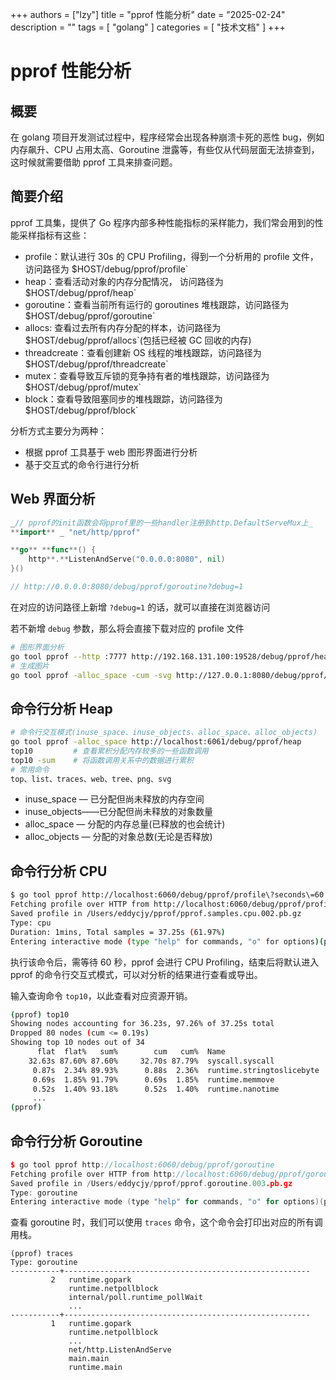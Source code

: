 +++
authors = ["lzy"]
title = "pprof 性能分析"
date = "2025-02-24"
description = ""
tags = [
    "golang"
]
categories = [
    "技术文档"
]
+++

# pprof 性能分析

## 概要

在 golang 项目开发测试过程中，程序经常会出现各种崩溃卡死的恶性 bug，例如内存飙升、CPU 占用太高、Goroutine 泄露等，有些仅从代码层面无法排查到，这时候就需要借助 pprof 工具来排查问题。

## 简要介绍

pprof 工具集，提供了 Go 程序内部多种性能指标的采样能力，我们常会用到的性能采样指标有这些：

- profile：默认进行 30s 的 CPU Profiling，得到一个分析用的 profile 文件，访问路径为 $HOST/debug/pprof/profile`
- heap：查看活动对象的内存分配情况， 访问路径为 $HOST/debug/pprof/heap`
- goroutine：查看当前所有运行的 goroutines 堆栈跟踪，访问路径为 $HOST/debug/pprof/goroutine`
- allocs: 查看过去所有内存分配的样本，访问路径为 $HOST/debug/pprof/allocs`(包括已经被 GC 回收的内存)
- threadcreate：查看创建新 OS 线程的堆栈跟踪，访问路径为 $HOST/debug/pprof/threadcreate`
- mutex：查看导致互斥锁的竞争持有者的堆栈跟踪，访问路径为 $HOST/debug/pprof/mutex`
- block：查看导致阻塞同步的堆栈跟踪，访问路径为 $HOST/debug/pprof/block`

分析方式主要分为两种：

- 根据 pprof 工具基于 web 图形界面进行分析
- 基于交互式的命令行进行分析

## Web 界面分析

```go
_// pprof的init函数会将pprof里的一些handler注册到http.DefaultServeMux上_
**import** _ "net/http/pprof"

**go** **func**() {
    http**.**ListenAndServe("0.0.0.0:8080", nil)
}()

// http://0.0.0.0:8080/debug/pprof/goroutine?debug=1
```

在对应的访问路径上新增 `?debug=1` 的话，就可以直接在浏览器访问

若不新增 `debug` 参数，那么将会直接下载对应的 profile 文件

```bash
# 图形界面分析
go tool pprof --http :7777 http://192.168.131.100:19528/debug/pprof/heap
# 生成图片
go tool pprof -alloc_space -cum -svg http://127.0.0.1:8080/debug/pprof/heap > heap.svg
```

## 命令行分析 Heap

```bash
# 命令行交互模式(inuse_space、inuse_objects、alloc_space、alloc_objects)
go tool pprof -alloc_space http://localhost:6061/debug/pprof/heap
top10         # 查看累积分配内存较多的一些函数调用
top10 -sum    # 将函数调用关系中的数据进行累积
# 常用命令
top、list、traces、web、tree、png、svg
```

- inuse_space — 已分配但尚未释放的内存空间
- inuse_objects——已分配但尚未释放的对象数量
- alloc_space — 分配的内存总量(已释放的也会统计)
- alloc_objects — 分配的对象总数(无论是否释放)

## 命令行分析 CPU

```bash
$ go tool pprof http://localhost:6060/debug/pprof/profile\?seconds\=60
Fetching profile over HTTP from http://localhost:6060/debug/pprof/profile?seconds=60
Saved profile in /Users/eddycjy/pprof/pprof.samples.cpu.002.pb.gz
Type: cpu
Duration: 1mins, Total samples = 37.25s (61.97%)
Entering interactive mode (type "help" for commands, "o" for options)(pprof)
```

执行该命令后，需等待 60 秒，pprof 会进行 CPU Profiling，结束后将默认进入 pprof 的命令行交互式模式，可以对分析的结果进行查看或导出。

输入查询命令 `top10`，以此查看对应资源开销。

```bash
(pprof) top10
Showing nodes accounting for 36.23s, 97.26% of 37.25s total
Dropped 80 nodes (cum <= 0.19s)
Showing top 10 nodes out of 34
      flat  flat%   sum%        cum   cum%  Name
    32.63s 87.60% 87.60%     32.70s 87.79%  syscall.syscall
     0.87s  2.34% 89.93%      0.88s  2.36%  runtime.stringtoslicebyte
     0.69s  1.85% 91.79%      0.69s  1.85%  runtime.memmove
     0.52s  1.40% 93.18%      0.52s  1.40%  runtime.nanotime
     ...
(pprof)
```

## 命令行分析 Goroutine

```cpp
$ go tool pprof http://localhost:6060/debug/pprof/goroutine
Fetching profile over HTTP from http://localhost:6060/debug/pprof/goroutine
Saved profile in /Users/eddycjy/pprof/pprof.goroutine.003.pb.gz
Type: goroutine
Entering interactive mode (type "help" for commands, "o" for options)(pprof)
```

查看 goroutine 时，我们可以使用 `traces` 命令，这个命令会打印出对应的所有调用栈。

```shell
(pprof) traces
Type: goroutine
-----------+-------------------------------------------------------
         2   runtime.gopark
             runtime.netpollblock
             internal/poll.runtime_pollWait
             ...
-----------+-------------------------------------------------------
         1   runtime.gopark
             runtime.netpollblock
             ...
             net/http.ListenAndServe
             main.main
             runtime.main
```
